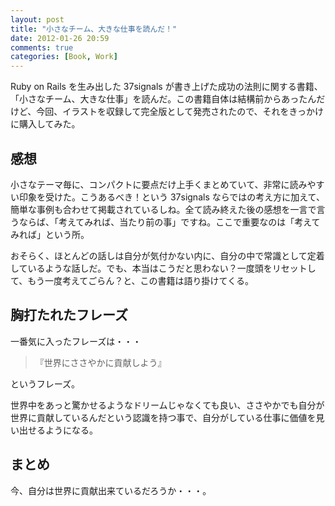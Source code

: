 ```yaml
---
layout: post
title: "小さなチーム、大きな仕事を読んだ！"
date: 2012-01-26 20:59
comments: true
categories: [Book, Work]
---
```


Ruby on Rails を生み出した 37signals が書き上げた成功の法則に関する書籍、「小さなチーム、大きな仕事」を読んだ。この書籍自体は結構前からあったんだけど、今回、イラストを収録して完全版として発売されたので、それをきっかけに購入してみた。

<!-- more -->

## 感想

小さなテーマ毎に、コンパクトに要点だけ上手くまとめていて、非常に読みやすい印象を受けた。こうあるべき！という 37signals ならではの考え方に加えて、簡単な事例も合わせて掲載されているしね。全て読み終えた後の感想を一言で言うならば、「考えてみれば、当たり前の事」ですね。ここで重要なのは「考えてみれば」という所。

おそらく、ほとんどの話しは自分が気付かない内に、自分の中で常識として定着しているような話しだ。でも、本当はこうだと思わない？一度頭をリセットして、もう一度考えてごらん？と、この書籍は語り掛けてくる。

## 胸打たれたフレーズ

一番気に入ったフレーズは・・・

> 『世界にささやかに貢献しよう』

というフレーズ。

世界中をあっと驚かせるようなドリームじゃなくても良い、ささやかでも自分が世界に貢献しているんだという認識を持つ事で、自分がしている仕事に価値を見い出せるようになる。

## まとめ 

今、自分は世界に貢献出来ているだろうか・・・。
